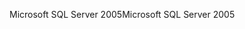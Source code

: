 <span data-ttu-id="049a6-101">Microsoft SQL Server 2005</span><span class="sxs-lookup"><span data-stu-id="049a6-101">Microsoft SQL Server 2005</span></span>